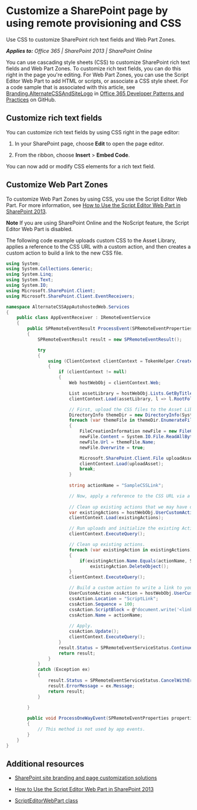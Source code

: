 
# Customize a SharePoint page by using remote provisioning and CSS
Use CSS to customize SharePoint rich text fields and Web Part Zones.

 _**Applies to:** Office 365 | SharePoint 2013 | SharePoint Online_

You can use cascading style sheets (CSS) to customize SharePoint rich text fields and Web Part Zones. To customize rich text fields, you can do this right in the page you're editing. For Web Part Zones, you can use the Script Editor Web Part to add HTML or scripts, or associate a CSS style sheet.
For a code sample that is associated with this article, see  [Branding.AlternateCSSAndSiteLogo](https://github.com/OfficeDev/PnP/tree/master/Samples/Branding.AlternateCSSAndSiteLogo) in [Office 365 Developer Patterns and Practices](https://github.com/OfficeDev/PnP) on GitHub.

## Customize rich text fields
<a name="sectionSection0"> </a>

You can customize rich text fields by using CSS right in the page editor:


1. In your SharePoint page, choose  **Edit** to open the page editor.
    
2. From the ribbon, choose  **Insert** > **Embed Code**.
    
You can now add or modify CSS elements for a rich text field.


## Customize Web Part Zones
<a name="sectionSection1"> </a>

To customize Web Part Zones by using CSS, you use the Script Editor Web Part. For more information, see  [How to Use the Script Editor Web Part in SharePoint 2013](http://community.bamboosolutions.com/blogs/sharepoint-2013/archive/2013/05/20/how-to-use-script-editor-web-part-in-sharepoint-2013.aspx).


**Note**  If you are using SharePoint Online and the NoScript feature, the Script Editor Web Part is disabled. 

The following code example uploads custom CSS to the Asset Library, applies a reference to the CSS URL with a custom action, and then creates a custom action to build a link to the new CSS file.




```C#
using System;
using System.Collections.Generic;
using System.Linq;
using System.Text;
using System.IO;
using Microsoft.SharePoint.Client;
using Microsoft.SharePoint.Client.EventReceivers;

namespace AlternateCSSAppAutohostedWeb.Services
{
    public class AppEventReceiver : IRemoteEventService
    {
        public SPRemoteEventResult ProcessEvent(SPRemoteEventProperties properties)
        {
            SPRemoteEventResult result = new SPRemoteEventResult();

            try
            {
                using (ClientContext clientContext = TokenHelper.CreateAppEventClientContext(properties, false))
                {
                    if (clientContext != null)
                    {
                        Web hostWebObj = clientContext.Web;

                        List assetLibrary = hostWebObj.Lists.GetByTitle("Site Assets");
                        clientContext.Load(assetLibrary, l => l.RootFolder);

                        // First, upload the CSS files to the Asset Library.
                        DirectoryInfo themeDir = new DirectoryInfo(System.Web.Hosting.HostingEnvironment.ApplicationPhysicalPath + "CSS");
                        foreach (var themeFile in themeDir.EnumerateFiles())
                        {
                            FileCreationInformation newFile = new FileCreationInformation();
                            newFile.Content = System.IO.File.ReadAllBytes(themeFile.FullName);
                            newFile.Url = themeFile.Name;
                            newFile.Overwrite = true;

                            Microsoft.SharePoint.Client.File uploadAsset = assetLibrary.RootFolder.Files.Add(newFile);
                            clientContext.Load(uploadAsset);
                            break;
                        }
                        
                        string actionName = "SampleCSSLink";

                        // Now, apply a reference to the CSS URL via a custom action.
                        
                        // Clean up existing actions that we may have deployed.
                        var existingActions = hostWebObj.UserCustomActions;
                        clientContext.Load(existingActions);

                        // Run uploads and initialize the existing Actions collection.
                        clientContext.ExecuteQuery();

                        // Clean up existing actions.
                        foreach (var existingAction in existingActions)
                        {
                            if(existingAction.Name.Equals(actionName, StringComparison.InvariantCultureIgnoreCase))
                                existingAction.DeleteObject();
                        }
                        clientContext.ExecuteQuery();

                        // Build a custom action to write a link to your new CSS file.
                        UserCustomAction cssAction = hostWebObj.UserCustomActions.Add();
                        cssAction.Location = "ScriptLink";
                        cssAction.Sequence = 100;
                        cssAction.ScriptBlock = @"document.write('<link rel=""stylesheet"" href=""" + assetLibrary.RootFolder.ServerRelativeUrl + @"/cs-style.css"" />');";
                        cssAction.Name = actionName;
                        
                        // Apply.
                        cssAction.Update();
                        clientContext.ExecuteQuery();
                    }
                    result.Status = SPRemoteEventServiceStatus.Continue;
                    return result;
                }
            }
            catch (Exception ex)
            {
                result.Status = SPRemoteEventServiceStatus.CancelWithError;
                result.ErrorMessage = ex.Message;
                return result;
            }
            
        }

        public void ProcessOneWayEvent(SPRemoteEventProperties properties)
        {
            // This method is not used by app events.
        }
    }
}

```


## Additional resources
<a name="bk_addresources"> </a>


-  [SharePoint site branding and page customization solutions](SharePoint-site-branding-and-page-customization-solutions.md)
    
-  [How to Use the Script Editor Web Part in SharePoint 2013](http://community.bamboosolutions.com/blogs/sharepoint-2013/archive/2013/05/20/how-to-use-script-editor-web-part-in-sharepoint-2013.aspx)
    
-  [ScriptEditorWebPart class](https://msdn.microsoft.com/en-us/library/office/microsoft.sharepoint.webpartpages.scripteditorwebpart.aspx)
    
